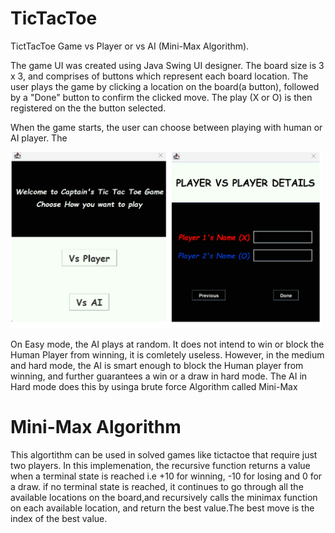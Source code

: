 # TicTacToe
TictTacToe Game vs Player or vs AI (Mini-Max Algorithm).

The game UI was created using Java Swing UI designer. The board size is 3 x 3, and comprises of buttons which represent each board location. The user plays the game by clicking a location on the board(a button), followed by a "Done" button to confirm the clicked move. The play (X or O) is then registered on the the button selected. 

When the game starts, the user can choose between playing with human or AI player. The 


<img src="src/main/java/com/captainnigeria/tictactoe/images/16_11_2022 16_40_38.png" style=" width:500px ; height:400x" >







On Easy mode, the AI plays at random. It does not intend to win or block the Human Player from winning, it is comletely useless. However, in the medium and hard mode, the AI is smart enough to block the Human player from winning, and further guarantees a win or a draw in hard mode. The AI in Hard mode does this by usinga brute force Algorithm called Mini-Max


# Mini-Max Algorithm 

This algortithm can be used in solved games like tictactoe that require just two players. In this implemenation, the recursive function returns a value when a terminal state is reached i.e  +10 for winning, -10 for losing and 0 for a draw. if no terminal state is reached, it continues to go through all the available locations on the board,and  recursively calls the minimax function on each available location, and return the best value.The best move is the index of the best value. 
